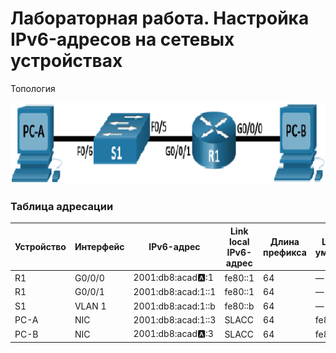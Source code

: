 # Лабораторная работа. Настройка IPv6-адресов на сетевых устройствах 

Топология

![](lab4.png)

### Таблица адресации

| Устройство  | Интерфейс | IPv6-адрес          | Link local IPv6-адрес  | Длина префикса    | Шлюз по умолчанию |
|-------------|-----------|---------------------|------------------------|-------------------|-------------------|
| R1          | G0/0/0    | 2001:db8:acad:a::1  | fe80::1                | 64                | —                 |
| R1          | G0/0/1    | 2001:db8:acad:1::1  | fe80::1                | 64                | —                 |
| S1          | VLAN 1    | 2001:db8:acad:1::b  | fe80::b                | 64                | —                 |
| PC-A        | NIC       | 2001:db8:acad:1::3  | SLACC                  | 64                | fe80::1           |
| PC-B        | NIC       | 2001:db8:acad:a::3  | SLACC                  | 64                | fe80::1           |
